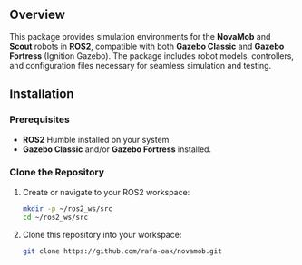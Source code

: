 ## Overview

This package provides simulation environments for the **NovaMob** and **Scout** robots in **ROS2**, compatible with both **Gazebo Classic** and **Gazebo Fortress** (Ignition Gazebo). The package includes robot models, controllers, and configuration files necessary for seamless simulation and testing.


## Installation

### Prerequisites

- **ROS2** Humble installed on your system.
- **Gazebo Classic** and/or **Gazebo Fortress** installed.

### Clone the Repository

1. Create or navigate to your ROS2 workspace:

    ```bash
    mkdir -p ~/ros2_ws/src
    cd ~/ros2_ws/src
    ```

2. Clone this repository into your workspace:

    ```bash
    git clone https://github.com/rafa-oak/novamob.git
    ```

